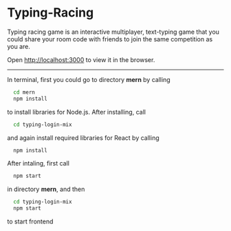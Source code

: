 # Typing-Racing
<!-- Italics -->
Typing racing game is an interactive multiplayer, text-typing game that you could share your room code with friends to join the same competition as you are.

Open [http://localhost:3000](http://localhost:3000) to view it in the browser.

<!-- Horizontal Rule -->
---

<!-- Code Blocks -->
In terminal, first you could go to directory **mern** by calling
```bash
  cd mern
  npm install
```
to install libraries for Node.js. After installing, call
```bash
  cd typing-login-mix
```
and again install required libraries for React by calling
```bash
  npm install
```
After intaling, first call 
```bash
  npm start
```
in directory **mern**, and then
```bash
  cd typing-login-mix
  npm start
```
to start frontend

